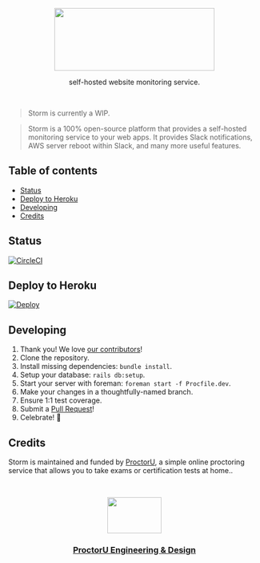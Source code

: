 <p align="center">
  <a href="https://twitter.com/ProctorUEng">
    <img src="https://s3-us-west-2.amazonaws.com/dev-team-resources/storm-wordmark.svg" width=320 height=125>
  </a>

  <p align="center">
    self-hosted website monitoring service.
  </p>
</p>

<br>

> Storm is currently a WIP.

> Storm is a 100% open-source platform that provides a self-hosted monitoring
service to your web apps. It provides Slack notifications, AWS server reboot
within Slack, and many more useful features.

## Table of contents

- [Status](#status)
- [Deploy to Heroku](#deploy-to-heroku)
- [Developing](#developing)
- [Credits](#credits)

## Status

[![CircleCI](https://circleci.com/gh/ProctorU/storm.svg?style=svg)](https://circleci.com/gh/ProctorU/storm)

## Deploy to Heroku

[![Deploy](https://www.herokucdn.com/deploy/button.svg)](https://heroku.com/deploy)

## Developing

1. Thank you! We love [our contributors](https://github.com/ProctorU/storm/graphs/contributors)!
1. Clone the repository.
1. Install missing dependencies: `bundle install`.
1. Setup your database: `rails db:setup`.
1. Start your server with foreman: `foreman start -f Procfile.dev`.
1. Make your changes in a thoughtfully-named branch.
1. Ensure 1:1 test coverage.
1. Submit a [Pull Request](https://github.com/ProctorU/storm/pulls)!
1. Celebrate! :tada:

## Credits

Storm is maintained and funded by [ProctorU](https://twitter.com/ProctorU),
a simple online proctoring service that allows you to take exams or
certification tests at home..

<br>

<p align="center">
  <a href="https://twitter.com/ProctorUEng">
    <img src="https://s3-us-west-2.amazonaws.com/dev-team-resources/procki-eyes.svg" width=108 height=72>
  </a>

  <h3 align="center">
    <a href="https://twitter.com/ProctorUEng">ProctorU Engineering & Design</a>
  </h3>
</p>
